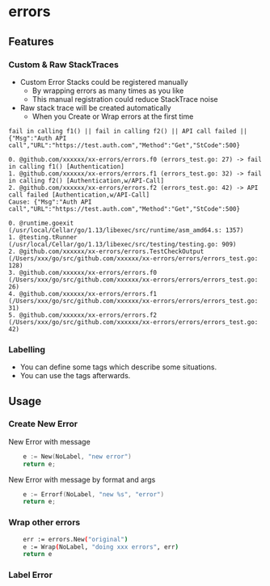 # errors

## Features
### Custom & Raw StackTraces
- Custom Error Stacks could be registered manually
  - By wrapping errors as many times as you like
  - This manual registration could reduce StackTrace noise
- Raw stack trace will be created automatically
  - When you Create or Wrap errors at the first time

```
fail in calling f1() || fail in calling f2() || API call failed || {"Msg":"Auth API call","URL":"https://test.auth.com","Method":"Get","StCode":500}

0. @github.com/xxxxxx/xx-errors/errors.f0 (errors_test.go: 27) -> fail in calling f1() [Authentication] 
1. @github.com/xxxxxx/xx-errors/errors.f1 (errors_test.go: 32) -> fail in calling f2() [Authentication,w/API-Call] 
2. @github.com/xxxxxx/xx-errors/errors.f2 (errors_test.go: 42) -> API call failed [Authentication,w/API-Call] 
Cause: {"Msg":"Auth API call","URL":"https://test.auth.com","Method":"Get","StCode":500} 

0. @runtime.goexit (/usr/local/Cellar/go/1.13/libexec/src/runtime/asm_amd64.s: 1357) 
1. @testing.tRunner (/usr/local/Cellar/go/1.13/libexec/src/testing/testing.go: 909) 
2. @github.com/xxxxxx/xx-errors/errors.TestCheckOutput (/Users/xxx/go/src/github.com/xxxxxx/xx-errors/errors/errors_test.go: 128) 
3. @github.com/xxxxxx/xx-errors/errors.f0 (/Users/xxx/go/src/github.com/xxxxxx/xx-errors/errors/errors_test.go: 26) 
4. @github.com/xxxxxx/xx-errors/errors.f1 (/Users/xxx/go/src/github.com/xxxxxx/xx-errors/errors/errors_test.go: 31) 
5. @github.com/xxxxxx/xx-errors/errors.f2 (/Users/xxx/go/src/github.com/xxxxxx/xx-errors/errors/errors_test.go: 42) 
```

### Labelling
- You can define some tags which describe some situations.
- You can use the tags afterwards.

## Usage
### Create New Error

New Error with message
```go
    e := New(NoLabel, "new error")
    return e;
```

New Error with message by format and args
```go
    e := Errorf(NoLabel, "new %s", "error")
    return e;
```

### Wrap other errors
```bash
    err := errors.New("original")
    e := Wrap(NoLabel, "doing xxx errors", err)
    return e
```

### Label Error



